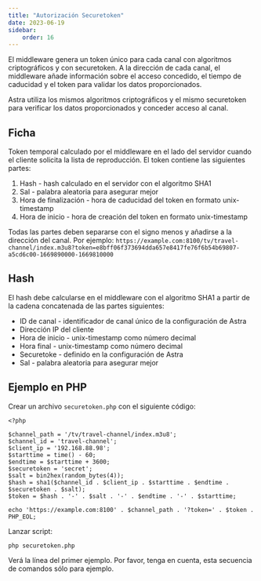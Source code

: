 ```yaml
---
title: "Autorización Securetoken"
date: 2023-06-19
sidebar:
    order: 16
---
```


El middleware genera un token único para cada canal con algoritmos criptográficos y con securetoken. A la dirección de cada canal, el middleware añade información sobre el acceso concedido, el tiempo de caducidad y el token para validar los datos proporcionados.

Astra utiliza los mismos algoritmos criptográficos y el mismo securetoken para verificar los datos proporcionados y conceder acceso al canal.

## Ficha[](/es/astra/delivery/securetoken#token)

Token temporal calculado por el middleware en el lado del servidor cuando el cliente solicita la lista de reproducción. El token contiene las siguientes partes:

1. Hash - hash calculado en el servidor con el algoritmo SHA1
2. Sal - palabra aleatoria para asegurar mejor
3. Hora de finalización - hora de caducidad del token en formato unix-timestamp
4. Hora de inicio - hora de creación del token en formato unix-timestamp

Todas las partes deben separarse con el signo menos y añadirse a la dirección del canal. Por ejemplo: `https://example.com:8100/tv/travel-channel/index.m3u8?token=e8bff06f373694dda657e8417fe76f6b54b69807-a5cd6c00-1669890000-1669810000`

## Hash[](/es/astra/delivery/securetoken#hash)

El hash debe calcularse en el middleware con el algoritmo SHA1 a partir de la cadena concatenada de las partes siguientes:

- ID de canal - identificador de canal único de la configuración de Astra
- Dirección IP del cliente
- Hora de inicio - unix-timestamp como número decimal
- Hora final - unix-timestamp como número decimal
- Securetoke - definido en la configuración de Astra
- Sal - palabra aleatoria para asegurar mejor

## Ejemplo en PHP[](/es/astra/delivery/securetoken#example-on-php)

Crear un archivo `securetoken.php` con el siguiente código:

```
<?php

$channel_path = '/tv/travel-channel/index.m3u8';
$channel_id = 'travel-channel';
$client_ip = '192.168.88.98';
$starttime = time() - 60;
$endtime = $starttime + 3600;
$securetoken = 'secret';
$salt = bin2hex(random_bytes(4));
$hash = sha1($channel_id . $client_ip . $starttime . $endtime . $securetoken . $salt);
$token = $hash . '-' . $salt . '-' . $endtime . '-' . $starttime;

echo 'https://example.com:8100' . $channel_path . '?token=' . $token . PHP_EOL;
```

Lanzar script:

```
php securetoken.php
```

Verá la línea del primer ejemplo. Por favor, tenga en cuenta, esta secuencia de comandos sólo para ejemplo.
